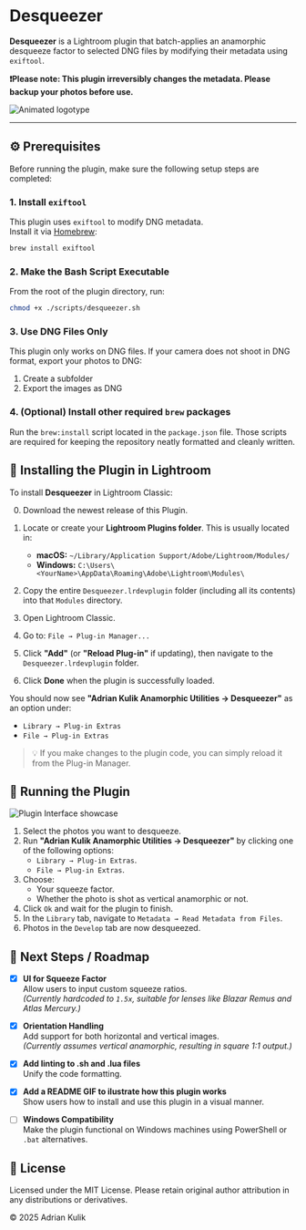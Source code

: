 # Desqueezer

**Desqueezer** is a Lightroom plugin that batch-applies an anamorphic desqueeze factor to selected DNG files by modifying their metadata using `exiftool`.

**❗Please note: This plugin irreversibly changes the metadata. Please backup your photos before use.**

![Animated logotype](https://raw.githubusercontent.com/adriankulik/Desqueezer/aacdfea07d6af846b4a4357e2cb841df042e3236/assets/Desqueezer_logo.gif)

---

## ⚙️ Prerequisites

Before running the plugin, make sure the following setup steps are completed:

### 1. Install `exiftool`

This plugin uses `exiftool` to modify DNG metadata.  
Install it via [Homebrew](https://formulae.brew.sh/formula/exiftool):

```bash
brew install exiftool
```

### 2. Make the Bash Script Executable

From the root of the plugin directory, run:

```bash
chmod +x ./scripts/desqueezer.sh
```

### 3. Use DNG Files Only

This plugin only works on DNG files.
If your camera does not shoot in DNG format, export your photos to DNG:

1. Create a subfolder
2. Export the images as DNG

### 4. (Optional) Install other required `brew` packages

Run the `brew:install` script located in the `package.json` file. Those scripts are required for keeping the repository neatly formatted and cleanly written.

## 🧩 Installing the Plugin in Lightroom

To install **Desqueezer** in Lightroom Classic:

0. Download the newest release of this Plugin.
1. Locate or create your **Lightroom Plugins folder**. This is usually located in:
   - **macOS:** `~/Library/Application Support/Adobe/Lightroom/Modules/`
   - **Windows:** `C:\Users\<YourName>\AppData\Roaming\Adobe\Lightroom\Modules\`
2. Copy the entire `Desqueezer.lrdevplugin` folder (including all its contents) into that `Modules` directory.
3. Open Lightroom Classic.
4. Go to: `File → Plug-in Manager...`
5. Click **"Add"** (or **"Reload Plug-in"** if updating), then navigate to the `Desqueezer.lrdevplugin` folder.

6. Click **Done** when the plugin is successfully loaded.

You should now see **"Adrian Kulik Anamorphic Utilities → Desqueezer"** as an option under:

- `Library → Plug-in Extras`
- `File → Plug-in Extras`

> 💡 If you make changes to the plugin code, you can simply reload it from the Plug-in Manager.

## 🏃 Running the Plugin

![Plugin Interface showcase](https://raw.githubusercontent.com/adriankulik/Desqueezer/aacdfea07d6af846b4a4357e2cb841df042e3236/assets/Desqueezer_ui.gif)
1. Select the photos you want to desqueeze.
2. Run **"Adrian Kulik Anamorphic Utilities → Desqueezer"** by clicking one of the following options:
   - `Library → Plug-in Extras`.
   - `File → Plug-in Extras`.
3. Choose:
   - Your squeeze factor.
   - Whether the photo is shot as vertical anamorphic or not.
4. Click `Ok` and wait for the plugin to finish.
5. In the `Library` tab, navigate to `Metadata → Read Metadata from Files`.
6. Photos in the `Develop` tab are now desqueezed.

## 🚧 Next Steps / Roadmap

- [x] **UI for Squeeze Factor**  
       Allow users to input custom squeeze ratios.  
       _(Currently hardcoded to `1.5x`, suitable for lenses like Blazar Remus and Atlas Mercury.)_

- [x] **Orientation Handling**  
       Add support for both horizontal and vertical images.  
       _(Currently assumes vertical anamorphic, resulting in square 1:1 output.)_

- [x] **Add linting to .sh and .lua files**  
       Unify the code formatting.

- [x] **Add a README GIF to ilustrate how this plugin works**  
       Show users how to install and use this plugin in a visual manner.

- [ ] **Windows Compatibility**  
       Make the plugin functional on Windows machines using PowerShell or `.bat` alternatives.

## 📄 License

Licensed under the MIT License.
Please retain original author attribution in any distributions or derivatives.

© 2025 Adrian Kulik
